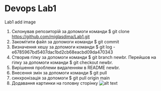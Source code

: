# Devops Lab1
Lab1 add image
1. Склонував репозиторій за допомоги команди $ git clone https://github.com/miglasdima/Lab1.git
2. Закомітити файл за допомоги команди $ git commit
3. Визначення хешу за допомоги команди $ git log -  e6785967bd5407dac1bd2cb68eacbd09da470343
4. Створив гілку за допомоги команди $ git branch newbr. Перейшов на гілку за допомоги команди $ git checkout newbr.
5. Вирішення проблеми видаленням в README newbr.
6. Внесення змін за допомоги команди $ git pull
7. синхронізація за допомоги $ git pull origin main
8. Додавання картинки на головну сторінку
![alt text](fit_960_530_false_crop_1280_720_0_0_q90_397662_f12dd71dd2042402495b7133b.jpeg)
